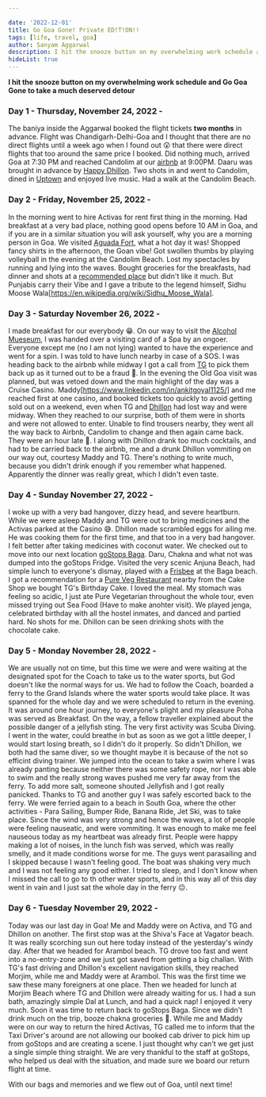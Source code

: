 ```yaml
---

date: '2022-12-01'
title: Go Goa Gone! Private ED!T!ON!!
tags: [life, travel, goa]
author: Sanyam Aggarwal
description: I hit the snooze button on my overwhelming work schedule and Go Goa Gone to take a much deserved detour
hideList: true
---
```


**I hit the snooze button on my overwhelming work schedule and Go Goa Gone to take a much deserved detour**

### Day 1 - Thursday, November 24, 2022 -
The baniya inside the Aggarwal booked the flight tickets **two months** in advance. Flight was Chandigarh-Delhi-Goa and I thought that there are no direct flights until a week ago when I found out 😲 that there were direct flights that too around the same price I booked. Did nothing much, arrived Goa at 7:30 PM and reached Candolim at our [airbnb](https://www.airbnb.co.in/rooms/53588509?check_in=2023-01-29&check_out=2023-02-03&guests=1&adults=8&s=67&unique_share_id=74f7e97d-209d-47fe-b81d-f025ef0f012e) at 9:00PM. Daaru was brought in advance by [Happy Dhillon](https://www.linkedin.com/in/dhillon-harpreet/). Two shots in and went to Candolim, dined in [Uptown](https://www.instagram.com/uptowngoa) and enjoyed live music. Had a walk at the Candolim Beach.

### Day 2 - Friday, November 25, 2022 -
In the morning went to hire Activas for rent first thing in the morning. Had breakfast at a very bad place, nothing good opens before 10 AM in Goa, and if you are in a similar situation you will ask yourself, why you are a morning person in Goa. We visited [Aguada Fort](https://en.wikipedia.org/wiki/Fort_Aguada), what a hot day it was! Shopped fancy shirts in the afternoon, the Goan vibe! Got swollen thumbs by playing volleyball in the evening at the Candolim Beach. Lost my spectacles by running and lying into the waves. Bought groceries for the breakfasts, had dinner and shots at a [recommended place](https://www.zomato.com/goa/inferno-candolim) but didn't like it much. But Punjabis carry their Vibe and I gave a tribute to the legend himself, Sidhu Moose Wala[https://en.wikipedia.org/wiki/Sidhu_Moose_Wala].

### Day 3 - Saturday November 26, 2022 -
I made breakfast for our everybody 😁. On our way to visit the [Alcohol Mueseum](https://www.instagram.com/alcoholmuseum), I was handed over a visiting card of a Spa by an ongoer. Everyone except me (no I am not lying) wanted to have the experience and went for a spin. I was told to have lunch nearby in case of a SOS. I was heading back to the airbnb while midway I got a call from [TG](https://www.linkedin.com/in/tarungupta2811/) to pick them back up as it turned out to be a fraud 🤣.
In the evening the Old Goa visit was planned, but was vetoed down and the main highlight of  the day was a Cruise Casino. Maddy[https://www.linkedin.com/in/ankitgoyal1125/] and me reached first at one casino, and booked tickets too quickly to avoid getting sold out on a weekend, even when TG and [Dhillon](https://www.linkedin.com/in/dhillon-harpreet/) had lost way and were midway. When they reached to our surprise, both of them were in shorts and were not allowed to enter. Unable to find trousers nearby, they went all the way back to Airbnb, Candolim  to change and then again came back. They were an hour late 🫡. I along with Dhillon drank too much cocktails, and had to be carried back to the airbnb, me and a drunk Dhillon vommiting on our way out, courtesy Maddy and TG. There's nothing to write much, because you didn't drink enough if you remember what happened. Apparently the dinner was really great, which I didn't even taste.

### Day 4 - Sunday November 27, 2022 -
I woke up with a very bad hangover, dizzy head, and severe heartburn. While we were asleep Maddy and TG were out to bring medicines and the Activas parked at the Casino 😅. Dhillon made scrambled eggs for ailing me. He was cooking them for the first time, and that too in a very bad hangover. I felt better after taking medicines with coconut water. We checked out to move into our next location [goStops Baga](https://gostops.com/book-rooms-in-goabaga-hostel/). Daru, Chakna and what not was dumped into the goStops Fridge. Visited the very scenic Anjuna Beach, had simple lunch to everyone's dismay, played with a [Frisbee](https://en.wikipedia.org/wiki/Frisbee) at the Baga beach. I got a recommendation for a [Pure Veg Restaurant](https://goo.gl/maps/et7ASw9YKgiDgBo6A) nearby from the Cake Shop we bought TG's Birthday Cake. I loved the meal. My stomach was feeling so acidic, I just ate Pure Vegetarian throughout the whole tour, even missed trying out Sea Food (Have to make anohter visit). We played jenga, celebrated birthday with all the hostel inmates, and danced and partied hard. No shots for me. Dhillon can be seen drinking shots with the chocolate cake.

### Day 5 - Monday November 28, 2022 -
We are usually not on time, but this time we were and were waiting at the designated spot for the Coach to take us to the water sports, but God doesn't like the normal ways for us. We had to follow the Coach, boarded a ferry to the Grand Islands where the water sports would take place. It was spanned for the whole day and we were scheduled to return in the evening. It was around one hour journey, to everyone's plight and my pleasure Poha was served as Breakfast. On the way, a fellow traveller explained about the possible danger of a jellyfish sting. The very first activity was Scuba Diving. I went in the water, could breathe in but as soon as we got a little deeper, I would start losing breath, so I didn't do it properly. So didn't Dhillon, we both had the same diver, so we thought maybe it is because of the not so efficint diving trainer. We jumped into the ocean to take a swim where I was already panting because neither there was some safety rope, nor I was able to swim and the really strong waves pushed me very far away from the ferry. To add more salt, someone shouted Jellyfish and I got really panicked. Thanks to TG and another guy I was safely escorted back to the ferry.
We were ferried again to a beach in South Goa, where the other activities - Para Sailing, Bumper Ride, Banana Ride, Jet Ski, was to take place. Since the wind was very strong and hence the waves, a lot of people were feeling nauseatic, and were vommiting. It was enough to make me feel nauseous today as my heartbeat was already first. People were happy making a lot of noises, in the lunch fish was served, which was really smelly, and it made conditions worse for me. The guys went parasailing and I skipped because I wasn't feeling good. The boat was shaking very much and I was not feeling any good either. I tried to sleep, and I don't know when I missed the call to go to th other water sports, and in this way all of this day went in vain and I just sat the whole day in the ferry 😔.

### Day 6 - Tuesday November 29, 2022 -
Today was our last day in Goa! Me and Maddy were on Activa, and TG and Dhillon on another. The first stop was at the Shiva's Face at Vagator beach. It was really scorching sun out here today instead of the yesterday's windy day.
After that we headed for Arambol beach. TG drove too fast and went into a no-entry-zone and we just got saved from getting a big challan. With TG's fast driving and Dhillon's excellent navigation skills, they reached Morjim, while me and Maddy were at Arambol. This was the first time we saw these many foreigners at one place.
Then we headed for lunch at Morjim Beach where TG and Dhillon were already waiting for us. I had a sun bath, amazingly simple Dal at Lunch, and had a quick nap! I enjoyed it very much.
Soon it was time to return back to goStops Baga.
Since we didn't drink much on the trip, booze chakna groceries 🥲.
While me and Maddy were on our way to return the hired Activas, TG called me to inform that the Taxi Driver's around are not allowing our booked cab driver to pick him up from goStops and are creating a scene. I just thought why can't we get just a single simple thing straight.
We are very thankful to the staff at goStops, who helped us deal with the situation, and made sure we board our return flight at time.

With our bags and memories and we flew out of Goa, until next time!
